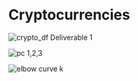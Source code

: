 
# Cryptocurrencies

![crypto_df Deliverable 1 ](https://user-images.githubusercontent.com/110315163/219928028-33d95dae-f799-4849-b969-3f4049609342.png)


![pc 1,2,3](https://user-images.githubusercontent.com/110315163/219929851-778b23c2-1f1e-498b-ad6c-624cc7e1d04b.png)

![elbow curve k](https://user-images.githubusercontent.com/110315163/219931737-2e14fc12-80c7-41aa-9bce-b90585ccaa3b.png)
